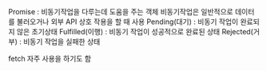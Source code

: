 Promise : 비동기작업을 다루는데 도움을 주는 객체 비동기작업은 일반적으로 데이터를 불러오거나 외부 API 상호 작용을 할 때 사용 Pending(대기) : 비동기 작업이 완료되지 않은 초기상태 Fulfilled(이행) : 비동기 작업이 성공적으로 완료된 상태 Rejected(거부) : 비동기 작업을 실패한 상태

fetch 자주 사용을 하기도 함

